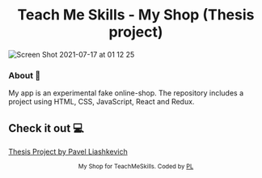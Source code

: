 <h1 align="center">Teach Me Skills - My Shop (Thesis project)</h1>

![Screen Shot 2021-07-17 at 01 12 25](https://user-images.githubusercontent.com/75558987/126013329-a5659460-789b-4638-b240-f3291c8d4a5c.png)

### About 🔧 ###
My app is an experimental fake online-shop.
The repository includes a project using HTML, CSS, JavaScript, React and Redux.

## Check it out 💻 ##
[Thesis Project by Pavel Liashkevich](https://73b0cf20.teach-me-skills-thesis-project.pages.dev)

<div align="center">
<sub>My Shop for TeachMeSkills. Coded by 
  <a href="https://github.com/PavelLiashkevich">PL</a>
  </a>
</div>


